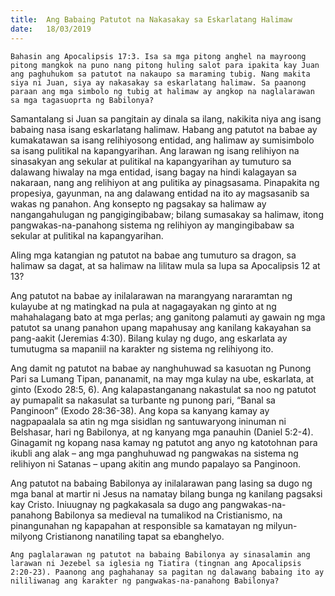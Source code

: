 ```yaml
---
title:  Ang Babaing Patutot na Nakasakay sa Eskarlatang Halimaw
date:   18/03/2019
---
```


`Bahasin ang Apocalipsis 17:3. Isa sa mga pitong anghel na mayroong pitong mangkok na puno nang pitong huling salot para ipakita kay Juan ang paghuhukom sa patutot na nakaupo sa maraming tubig. Nang makita siya ni Juan, siya ay nakasakay sa eskarlatang halimaw. Sa paanong paraan ang mga simbolo ng tubig at halimaw ay angkop na naglalarawan sa mga tagasuoprta ng Babilonya?`

Samantalang si Juan sa pangitain ay dinala sa ilang, nakikita niya ang isang babaing nasa isang eskarlatang halimaw. Habang ang patutot na babae ay kumakatawan sa isang relihiyosong entidad, ang halimaw ay sumisimbolo sa isang pulitikal na kapangyarihan. Ang larawan ng isang relihiyon na sinasakyan ang sekular at pulitikal na kapangyarihan ay tumuturo sa dalawang hiwalay na mga entidad, isang bagay na hindi kalagayan sa nakaraan, nang ang relihiyon at ang pulitika ay pinagsasama. Pinapakita ng propesiya, gayunman, na ang dalawang entidad na ito ay magsasanib sa wakas ng panahon. Ang konsepto ng pagsakay sa halimaw ay nangangahulugan ng pangigingibabaw; bilang sumasakay sa halimaw, itong pangwakas-na-panahong sistema ng relihiyon ay mangingibabaw sa sekular at pulitikal na kapangyarihan.

Aling mga katangian ng patutot na babae ang tumuturo sa dragon, sa halimaw sa dagat, at sa halimaw na lilitaw mula sa lupa sa Apocalipsis 12 at 13?

Ang patutot na babae ay inilalarawan na marangyang nararamtan ng kulayube at ng matingkad na pula at nagagayakan ng ginto at ng mahahalagang bato at mga perlas; ang ganitong palamuti ay gawain ng mga patutot sa unang panahon upang mapahusay ang kanilang kakayahan sa pang-aakit (Jeremias 4:30). Bilang kulay ng dugo, ang eskarlata ay tumutugma sa mapaniil na karakter ng sistema ng relihiyong ito.

Ang damit ng patutot na babae ay nanghuhuwad sa kasuotan ng Punong Pari sa Lumang Tipan, pananamit, na may mga kulay na ube, eskarlata, at ginto (Exodo 28:5, 6). Ang kalapastanganang nakastulat sa noo ng patutot ay pumapalit sa nakasulat sa turbante ng punong pari, “Banal sa Panginoon” (Exodo 28:36-38). Ang kopa sa kanyang kamay ay nagpapaalala sa atin ng mga sisidlan ng santuwaryong ininuman ni Belshasar, hari ng Babilonya, at ng kanyang mga panauhin (Daniel 5:2-4). Ginagamit ng kopang nasa kamay ng patutot ang anyo ng katotohnan para ikubli ang alak – ang mga panghuhuwad ng pangwakas na sistema ng relihiyon ni Satanas – upang akitin ang mundo papalayo sa Panginoon.

Ang patutot na babaing Babilonya ay inilalarawan pang lasing sa dugo ng mga banal at martir ni Jesus na namatay bilang bunga ng kanilang pagsaksi kay Cristo. Iniuugnay ng pagkakasala sa dugo ang pangwakas-na-panahong Babilonya sa medieval na tumalikod na Cristianismo, na pinangunahan ng kapapahan at responsible sa kamatayan ng milyun-milyong Cristianong nanatiling tapat sa ebanghelyo.

`Ang paglalarawan ng patutot na babaing Babilonya ay sinasalamin ang larawan ni Jezebel sa iglesia ng Tiatira (tingnan ang Apocalipsis 2:20-23). Paanong ang paghahanay sa pagitan ng dalawang babaing ito ay nililiwanag ang karakter ng pangwakas-na-panahong Babilonya?`
